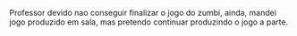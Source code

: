 Professor devido nao conseguir finalizar o jogo do zumbi, ainda, mandei jogo produzido em sala, mas pretendo continuar produzindo o jogo a parte.

